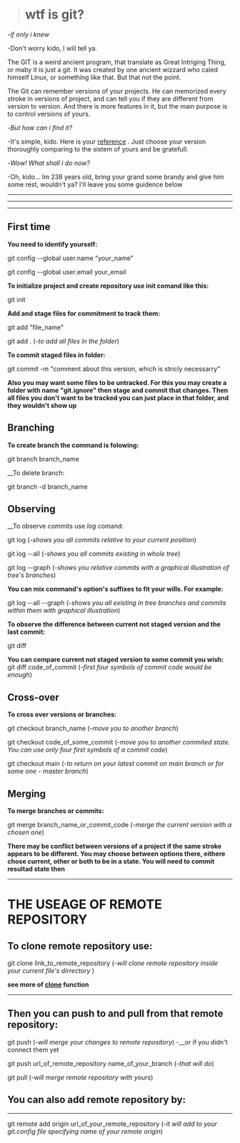 ># wtf is git?

-*if only i knew*

-Don't worry kido, I will tell ya.

The GIT is a weird ancient program, that translate as Great Intriging Thing, or maby it is just a git. It was created by one ancient wizzard who caled himself Linux, or something like that. But that not the point.

The Git can remember versions of your projects. He can memorized every stroke in versions of project, and can tell you if they are different from version to version. And there is more features in it, but the main purpose is to control versions of yours.

-*But how can i find it?*

-It's simple, kido. Here is your [reference](https://git-scm.com/downloads) . Just choose your version thoroughly comparing to the sistem of yours and be gratefull.

-*Wow! What shall i do now?*

-Oh, kido... Im 238 years old, bring your grand some brandy and give him some rest, wouldn't ya? I'll leave you some guidence below
___
***
---
## <a name="first time">First time</a>
 __You need to <a name="Login">identify</a> yourself:__

 git config --global user.name "your_name"

 git config --global user.email your_email

 __To initialize project and create repository use<a name="init"> init</a> comand like this:__ 
 
 git init

 __Add and stage files for commitment to <a name="track">track</a> them:__
 
 git add "file_name"

 git add . (*-to add all files in the folder*)

 __To <a name="commit">commit</a> staged files in folder:__

 git commit -m "comment about this version, which is stricly necessarry"

 __Also you may want some files to be <a name="untracked_files">untracked</a>. For this you may create a folder with name "git.ignore" then stage and commit that changes. Then all files you don't want to be tracked you can just place in that folder, and they wouldn't show up__

## <a name="branching">Branching</a>
__To <a name="create_branch">create branch</a> the command is folowing:__

git branch branch_name

__To <a name="delete_branch"> delete branch</a>:

git branch -d branch_name

## <a name="observing">Observing</a>

__To <a name="observe_commits">observe commits</a> use *log* comand:

git log (-*shows you all commits relative to your current position*)

git log --all (-*shows you all commits existing in whole tree*)

git log --graph (-*shows you relative commits with a graphical illustration of tree's branches*)

__You can mix command's option's suffixes to fit your wills. For example:__

git log --all --graph (-*shows you all existing in tree branches and commits within them with graphical illustration*)

__To observe the <a name="difference">difference</a> between current not staged version and the last commit:__

git diff 

__You can compare current not staged version to some commit you wish:__
git diff code_of_commit (-*first four symbols of commit code would be enough*)

## <a name="crossing">Cross-over</a>
__To cross over versions or branches:__

git checkout branch_name (-*move you to another branch*)

git checkout code_of_some_commit 
(-*move you to another commited state. You can use only four first symbols of a commit code*)


git checkout main (-*to return on your latest commit on main branch or for some one - master branch*)

## <a name="merging">Merging</a>

__To <a name="merge">merge</a> branches or commits:__

git merge branch_name_or_commit_code (-*merge the current version with a chosen one*)

__There may be conflict between versions of a project if the same stroke appears to be different. You may choose between options there, eithere chose current, other or both to be in a state. You will need to commit resultad state then__

___

# THE USEAGE OF <a name='remote_rep'>REMOTE REPOSITORY</a>

**To <a name="clone">clone</a> remote repository use:**
---
git clone link_to_remote_repository (-*will clone remote repository inside your current file's dirrectory* )

**__see more of [clone](https://git-scm.com/docs/git-clone) function__**
___
**Then you can <a name="push">push</a> to and <a name="pull">pull</a> from that remote repository**:
---
git push (-*will merge your changes to remote repository*) -__or if you didn't connect them yet

git push url_of_remote_repository name_of_your_branch (-*that will do*)

git pull (-*will merge remote repository with yours*)


## **You can also add remote repository by:**
---
git remote add origin url_of_your_remote_repository (-*it will add to your git.config file specifying name of your remote origin*)